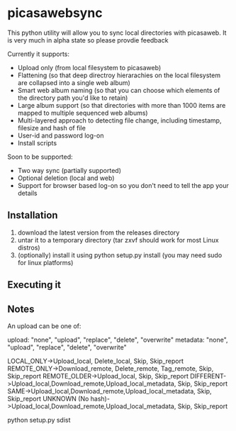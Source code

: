 picasawebsync
============

This python utility will allow you to sync local directories with picasaweb. It is very much in alpha state so please provdie feedback

Currently it supports:

* Upload only (from local filesystem to picasaweb)
* Flattening (so that deep directroy hierarachies on the local filesystem are collapsed into a single web album)
* Smart web album naming (so that you can choose which elements of the directory path you'd like to retain)
* Large album support (so that directories with more than 1000 items are mapped to multiple sequenced web albums)
* Multi-layered approach to detecting file change, including timestamp, filesize and hash of file
* User-id and password log-on
* Install scripts

Soon to be supported:

* Two way sync (partially supported)
* Optional deletion (local and web)
* Support for browser based log-on so you don't need to tell the app your details

Installation
----------------

1) download the latest version from the releases directory
2) untar it to a temporary directory (tar zxvf <filename> should work for most Linux distros)
3) (optionally) install it using 
    python setup.py install 
(you may need sudo for linux platforms)

Executing it
-----------------



    



Notes
--------

An upload can be one of:

upload: "none", "upload", "replace", "delete", "overwrite"
metadata: "none", "upload", "replace", "delete", "overwrite"


LOCAL_ONLY->Upload_local, Delete_local, Skip, Skip_report
REMOTE_ONLY->Download_remote, Delete_remote, Tag_remote, Skip, Skip_report
REMOTE_OLDER->Upload_local, Skip, Skip_report
DIFFERENT->Upload_local,Download_remote,Upload_local_metadata, Skip, Skip_report
SAME->Upload_local,Download_remote,Upload_local_metadata, Skip, Skip_report
UNKNOWN (No hash)->Upload_local,Download_remote,Upload_local_metadata, Skip, Skip_report

python setup.py sdist
